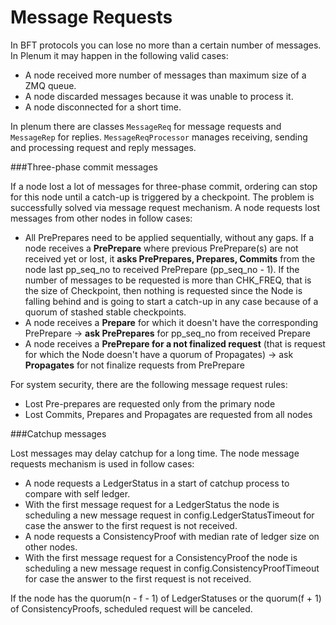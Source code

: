 # Message Requests

In BFT protocols you can lose no more than a certain number of messages. In Plenum it may happen in the following valid cases:
- A node received more number of messages than maximum size of a ZMQ queue.
- A node discarded messages because it was unable to process it.
- A node disconnected for a short time.

In plenum there are classes `MessageReq` for message requests and `MessageRep` for replies. `MessageReqProcessor` manages receiving, sending and processing request and reply messages.

###Three-phase commit messages

If a node lost a lot of messages for three-phase commit, ordering can stop for this node until a catch-up is triggered by a checkpoint. The problem is successfully solved via message request mechanism.
A node requests lost messages from other nodes in follow cases:
- All PrePrepares need to be applied sequentially, without any gaps. If a node receives a **PrePrepare** where previous PrePrepare(s) are not received yet or lost, it **asks PrePrepares, Prepares, Commits** from the node last pp_seq_no to received PrePrepare (pp_seq_no - 1). If the number of messages to be requested is more than CHK_FREQ, that is the size of Checkpoint, then nothing is requested since the Node is falling behind and is going to start a catch-up in any case because of a quorum of stashed stable checkpoints.
- A node receives a **Prepare** for which it doesn't have the corresponding PrePrepare -> **ask PrePrepares** for pp_seq_no from received Prepare
- A node receives a **PrePrepare for a not finalized request** (that is request for which the Node doesn't have a quorum of Propagates) -> ask **Propagates** for not finalize requests from PrePrepare

For system security, there are the following message request rules:
- Lost Pre-prepares are requested only from the primary node
- Lost Commits, Prepares and Propagates are requested from all nodes

###Catchup messages

Lost messages may delay catchup for a long time. The node message requests mechanism is used in follow cases:
- A node requests a LedgerStatus in a start of catchup process to compare with self ledger.
- With the first message request for a LedgerStatus the node is scheduling a new message request in config.LedgerStatusTimeout for case the answer to the first request is not received.
- A node requests a ConsistencyProof with median rate of ledger size on other nodes.
- With the first message request for a ConsistencyProof the node is scheduling a new message request in config.ConsistencyProofTimeout for case the answer to the first request is not received.

If the node has the quorum(n - f - 1) of LedgerStatuses or the quorum(f + 1) of ConsistencyProofs, scheduled request will be canceled.